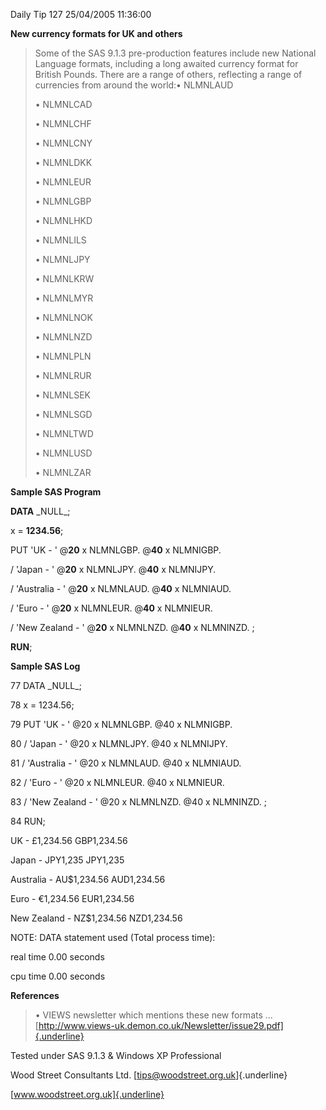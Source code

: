Daily Tip 127 25/04/2005 11:36:00

**New currency formats for UK and others**

> Some of the SAS 9.1.3 pre-production features include new National
> Language formats, including a long awaited currency format for British
> Pounds. There are a range of others, reflecting a range of currencies
> from around the world:• NLMNLAUD
>
> • NLMNLCAD
>
> • NLMNLCHF
>
> • NLMNLCNY
>
> • NLMNLDKK
>
> • NLMNLEUR
>
> • NLMNLGBP
>
> • NLMNLHKD
>
> • NLMNLILS
>
> • NLMNLJPY
>
> • NLMNLKRW
>
> • NLMNLMYR
>
> • NLMNLNOK
>
> • NLMNLNZD
>
> • NLMNLPLN
>
> • NLMNLRUR
>
> • NLMNLSEK
>
> • NLMNLSGD
>
> • NLMNLTWD
>
> • NLMNLUSD
>
> • NLMNLZAR

**Sample SAS Program**

**DATA** \_NULL\_;

x = **1234.56**;

PUT \'UK - \' @**20** x NLMNLGBP. @**40** x NLMNIGBP.

/ \'Japan - \' @**20** x NLMNLJPY. @**40** x NLMNIJPY.

/ \'Australia - \' @**20** x NLMNLAUD. @**40** x NLMNIAUD.

/ \'Euro - \' @**20** x NLMNLEUR. @**40** x NLMNIEUR.

/ \'New Zealand - \' @**20** x NLMNLNZD. @**40** x NLMNINZD. ;

**RUN**;

**Sample SAS Log**

77 DATA \_NULL\_;

78 x = 1234.56;

79 PUT \'UK - \' \@20 x NLMNLGBP. \@40 x NLMNIGBP.

80 / \'Japan - \' \@20 x NLMNLJPY. \@40 x NLMNIJPY.

81 / \'Australia - \' \@20 x NLMNLAUD. \@40 x NLMNIAUD.

82 / \'Euro - \' \@20 x NLMNLEUR. \@40 x NLMNIEUR.

83 / \'New Zealand - \' \@20 x NLMNLNZD. \@40 x NLMNINZD. ;

84 RUN;

UK - £1,234.56 GBP1,234.56

Japan - JPY1,235 JPY1,235

Australia - AU\$1,234.56 AUD1,234.56

Euro - €1,234.56 EUR1,234.56

New Zealand - NZ\$1,234.56 NZD1,234.56

NOTE: DATA statement used (Total process time):

real time 0.00 seconds

cpu time 0.00 seconds

**References**

> • VIEWS newsletter which mentions these new formats ...
> [http://www.views-uk.demon.co.uk/Newsletter/issue29.pdf]{.underline}

Tested under SAS 9.1.3 & Windows XP Professional

Wood Street Consultants Ltd. [tips@woodstreet.org.uk]{.underline}

[www.woodstreet.org.uk]{.underline}
